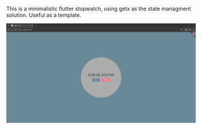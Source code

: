 This is a minimalistic flutter stopwatch, using getx as the state managment solution. Useful as a template.

![simple_flutter_stopwatch](.//.github_repo/flutter_stopwatch.png)

